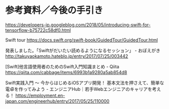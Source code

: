 # 参考資料／今後の手引き


https://developers-jp.googleblog.com/2018/05/introducing-swift-for-tensorflow-b75722c58df0.html

Swift tour
https://docs.swift.org/swift-book/GuidedTour/GuidedTour.html

発表しました。「Swiftがだいたい読めるようになるセッション」 - おぼえがき
http://takuyaokamoto.hateblo.jp/entry/2017/07/25/003442

[Swift]他言語使用者のためのSwift入門知識まとめ - Qiita
https://qiita.com/cabbage/items/6993b1a9280a5ab854d8

Swift実践入門 〜 今からはじめるiOSアプリ開発！ 基本文法を押さえて、簡単な電卓を作ってみよう - エンジニアHub｜若手Webエンジニアのキャリアを考える！
https://employment.en-japan.com/engineerhub/entry/2017/05/25/110000

